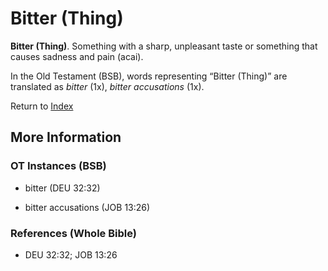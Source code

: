 # Bitter (Thing)
**Bitter (Thing)**. 
Something with a sharp, unpleasant taste or something that causes sadness and pain (acai). 


In the Old Testament (BSB), words representing “Bitter (Thing)” are translated as 
*bitter* (1x), *bitter accusations* (1x). 




Return to [Index](00-Index.md)

## More Information

### OT Instances (BSB)

* bitter (DEU 32:32)

* bitter accusations (JOB 13:26)



### References (Whole Bible)

* DEU 32:32; JOB 13:26



